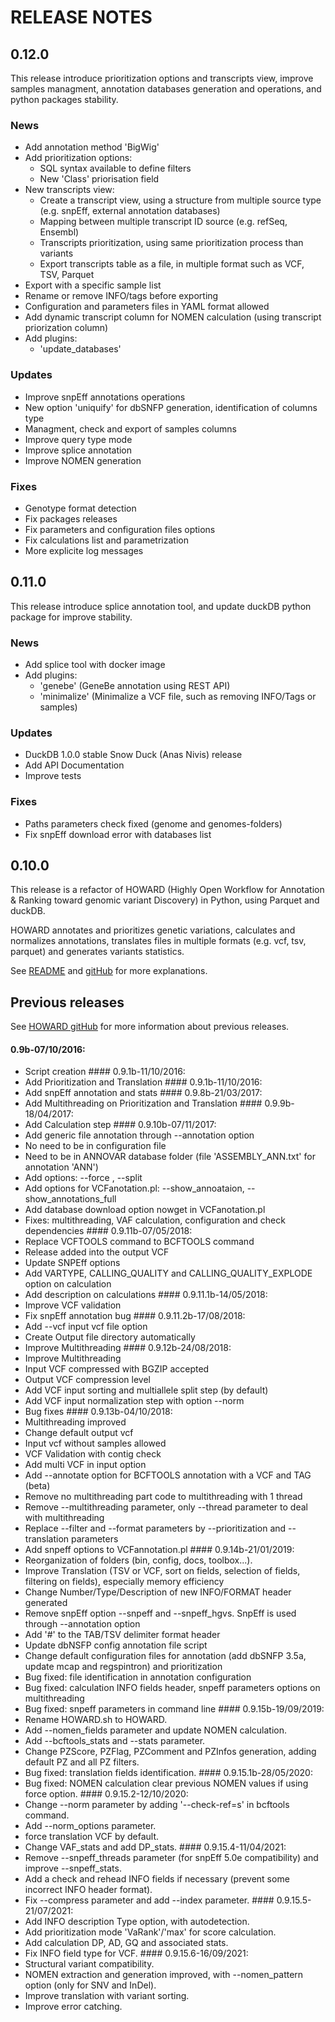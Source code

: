 # RELEASE NOTES

## 0.12.0

This release introduce prioritization options and transcripts view,
improve samples managment, annotation databases generation and
operations, and python packages stability.

### News

- Add annotation method 'BigWig'
- Add prioritization options:
  - SQL syntax available to define filters
  - New 'Class' priorisation field
- New transcripts view:
  - Create a transcript view, using a structure from multiple source
    type (e.g. snpEff, external annotation databases)
  - Mapping between multiple transcript ID source (e.g. refSeq, Ensembl)
  - Transcripts prioritization, using same prioritization process than
    variants
  - Export transcripts table as a file, in multiple format such as VCF,
    TSV, Parquet
- Export with a specific sample list
- Rename or remove INFO/tags before exporting
- Configuration and parameters files in YAML format allowed
- Add dynamic transcript column for NOMEN calculation (using transcript
  priorization column)
- Add plugins:
  - 'update_databases'

### Updates

- Improve snpEff annotations operations
- New option 'uniquify' for dbSNFP generation, identification of columns
  type
- Managment, check and export of samples columns
- Improve query type mode
- Improve splice annotation
- Improve NOMEN generation

### Fixes

- Genotype format detection
- Fix packages releases
- Fix parameters and configuration files options
- Fix calculations list and parametrization
- More explicite log messages

## 0.11.0

This release introduce splice annotation tool, and update duckDB python
package for improve stability.

### News

- Add splice tool with docker image
- Add plugins:
  - 'genebe' (GeneBe annotation using REST API)
  - 'minimalize' (Minimalize a VCF file, such as removing INFO/Tags or
    samples)

### Updates

- DuckDB 1.0.0 stable Snow Duck (Anas Nivis) release
- Add API Documentation
- Improve tests

### Fixes

- Paths parameters check fixed (genome and genomes-folders)
- Fix snpEff download error with databases list

## 0.10.0

This release is a refactor of HOWARD (Highly Open Workflow for
Annotation & Ranking toward genomic variant Discovery) in Python, using
Parquet and duckDB.

HOWARD annotates and prioritizes genetic variations, calculates and
normalizes annotations, translates files in multiple formats (e.g. vcf,
tsv, parquet) and generates variants statistics.

See [README](README.md) and
[gitHub](https://github.com/bioinfo-chru-strasbourg/howard) for more
explanations.

## Previous releases

See [HOWARD gitHub](https://github.com/bioinfo-chru-strasbourg/howard)
for more information about previous releases.

#### 0.9b-07/10/2016:

- Script creation \#### 0.9.1b-11/10/2016:
- Add Prioritization and Translation \#### 0.9.1b-11/10/2016:
- Add snpEff annotation and stats \#### 0.9.8b-21/03/2017:
- Add Multithreading on Prioritization and Translation \####
  0.9.9b-18/04/2017:
- Add Calculation step \#### 0.9.10b-07/11/2017:
- Add generic file annotation through --annotation option
- No need to be in configuration file
- Need to be in ANNOVAR database folder (file 'ASSEMBLY_ANN.txt' for
  annotation 'ANN')
- Add options: --force , --split
- Add options for VCFanotation.pl: --show_annoataion,
  --show_annotations_full
- Add database download option nowget in VCFanotation.pl
- Fixes: multithreading, VAF calculation, configuration and check
  dependencies \#### 0.9.11b-07/05/2018:
- Replace VCFTOOLS command to BCFTOOLS command
- Release added into the output VCF
- Update SNPEff options
- Add VARTYPE, CALLING_QUALITY and CALLING_QUALITY_EXPLODE option on
  calculation
- Add description on calculations \#### 0.9.11.1b-14/05/2018:
- Improve VCF validation
- Fix snpEff annotation bug \#### 0.9.11.2b-17/08/2018:
- Add --vcf input vcf file option
- Create Output file directory automatically
- Improve Multithreading \#### 0.9.12b-24/08/2018:
- Improve Multithreading
- Input VCF compressed with BGZIP accepted
- Output VCF compression level
- Add VCF input sorting and multiallele split step (by default)
- Add VCF input normalization step with option --norm
- Bug fixes \#### 0.9.13b-04/10/2018:
- Multithreading improved
- Change default output vcf
- Input vcf without samples allowed
- VCF Validation with contig check
- Add multi VCF in input option
- Add --annotate option for BCFTOOLS annotation with a VCF and TAG
  (beta)
- Remove no multithreading part code to multithreading with 1 thread
- Remove --multithreading parameter, only --thread parameter to deal
  with multithreading
- Replace --filter and --format parameters by --prioritization and
  --translation parameters
- Add snpeff options to VCFannotation.pl \#### 0.9.14b-21/01/2019:
- Reorganization of folders (bin, config, docs, toolbox...).
- Improve Translation (TSV or VCF, sort on fields, selection of fields,
  filtering on fields), especially memory efficiency
- Change Number/Type/Description of new INFO/FORMAT header generated
- Remove snpEff option --snpeff and --snpeff_hgvs. SnpEff is used
  through --annotation option
- Add '#' to the TAB/TSV delimiter format header
- Update dbNSFP config annotation file script
- Change default configuration files for annotation (add dbSNFP 3.5a,
  update mcap and regspintron) and prioritization
- Bug fixed: file identification in annotation configuration
- Bug fixed: calculation INFO fields header, snpeff parameters options
  on multithreading
- Bug fixed: snpeff parameters in command line \#### 0.9.15b-19/09/2019:
- Rename HOWARD.sh to HOWARD.
- Add --nomen_fields parameter and update NOMEN calculation.
- Add --bcftools_stats and --stats parameter.
- Change PZScore, PZFlag, PZComment and PZInfos generation, adding
  default PZ and all PZ filters.
- Bug fixed: translation fields identification. \####
  0.9.15.1b-28/05/2020:
- Bug fixed: NOMEN calculation clear previous NOMEN values if using
  force option. \#### 0.9.15.2-12/10/2020:
- Change --norm parameter by adding '--check-ref=s' in bcftools command.
- Add --norm_options parameter.
- force translation VCF by default.
- Change VAF_stats and add DP_stats. \#### 0.9.15.4-11/04/2021:
- Remove --snpeff_threads parameter (for snpEff 5.0e compatibility) and
  improve --snpeff_stats.
- Add a check and rehead INFO fields if necessary (prevent some
  incorrect INFO header format).
- Fix --compress parameter and add --index parameter. \####
  0.9.15.5-21/07/2021:
- Add INFO description Type option, with autodetection.
- Add prioritization mode 'VaRank'/'max' for score calculation.
- Add calculation DP, AD, GQ and associated stats.
- Fix INFO field type for VCF. \#### 0.9.15.6-16/09/2021:
- Structural variant compatibility.
- NOMEN extraction and generation improved, with --nomen_pattern option
  (only for SNV and InDel).
- Improve translation with variant sorting.
- Improve error catching.
